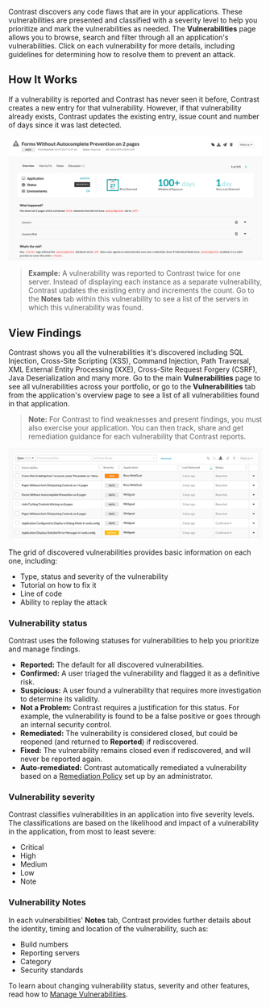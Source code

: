 <!--
title: "Discover Vulnerabilities"
description: "Overview of discovering vulnerabilities"
tags: "user applications discover vulnerabilities quick start guide"
-->

Contrast discovers any code flaws that are in your applications. These vulnerabilities are presented and classified with a severity level to help you prioritize and mark the vulnerabilities as needed. The **Vulnerabilities** page allows you to browse, search and filter through all an application's vulnerabilities. Click on each vulnerability for more details, including guidelines for determining how to resolve them to prevent an attack.

## How It Works

If a vulnerability is reported and Contrast has never seen it before, Contrast creates a new entry for that vulnerability. However, if that vulnerability already exists, Contrast updates the existing entry, issue count and number of days since it was last detected. 

<a href="assets/images/Vulnerability-overview.png" rel="lightbox" title="Vulnerability Overview"><img class="thumbnail" src="assets/images/Vulnerability-overview.png"/></a>

>**Example:** A vulnerability was reported to Contrast twice for one server. Instead of displaying each instance as a separate vulnerability, Contrast updates the existing entry and increments the count. Go to the **Notes** tab within this vulnerability to see a list of the servers in which this vulnerability was found.

## View Findings 

Contrast shows you all the vulnerabilities it's discovered including SQL Injection, Cross-Site Scripting (XSS), Command Injection, Path Traversal, XML External Entity Processing (XXE), Cross-Site Request Forgery (CSRF), Java Deserialization and many more. Go to the main **Vulnerabilities** page to see all vulnerabilities across your portfolio, or go to the **Vulnerabilities** tab from the application's overview page to see a list of all vulnerabilities found in that application. 

> **Note:** For Contrast to find weaknesses and present findings, you must also exercise your application. You can then track, share and get remediation guidance for each vulnerability that Contrast reports. 

<a href="assets/images/Vulnerabilities-grid.png" rel="lightbox" title="View the Vulnerabilities grid"><img class="thumbnail" src="assets/images/Vulnerabilities-grid.png"/></a>

The grid of discovered vulnerabilities provides basic information on each one, including: 

* Type, status and severity of the vulnerability
* Tutorial on how to fix it
* Line of code
* Ability to replay the attack

### Vulnerability status 

Contrast uses the following statuses for vulnerabilities to help you prioritize and manage findings. 

* **Reported:** The default for all discovered vulnerabilities.
* **Confirmed:** A user triaged the vulnerability and flagged it as a definitive risk.
* **Suspicious:** A user found a vulnerability that requires more investigation to determine its validity. 
* **Not a Problem:** Contrast requires a justification for this status. For example, the vulnerability is found to be a false positive or goes through an internal security control. 
* **Remediated:** The vulnerability is considered closed, but could be reopened (and returned to **Reported**) if rediscovered.
* **Fixed:** The vulnerability remains closed even if rediscovered, and will never be reported again.
* **Auto-remediated:** Contrast automatically remediated a vulnerability based on a [Remediation Policy](admin-policymgmt.html#remediate) set up by an administrator. 

### Vulnerability severity 

Contrast classifies vulnerabilities in an application into five severity levels. The classifications are based on the likelihood and impact of a vulnerability in the application, from most to least severe:

* Critical
* High
* Medium
* Low
* Note

### Vulnerability Notes

In each vulnerabilities' **Notes** tab, Contrast provides further details about the identity, timing and location of the vulnerability, such as: 

* Build numbers
* Reporting servers
* Category 
* Security standards

To learn about changing vulnerability status, severity and other features, read how to [Manage Vulnerabilities](user-vulns.html#manage-vuln).

